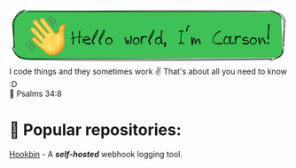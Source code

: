 ![Profile banner](https://raw.githubusercontent.com/carsonOK/carsonOK/refs/heads/main/banner.png)
I code things and they sometimes work ✌️ That's about all you need to know :D <br>💜 Psalms 34:8

# 📌 Popular repositories:
[Hookbin](https://github.com/carsonOK/hookbin) - A <i><b>self-hosted</i></b> webhook logging tool.
